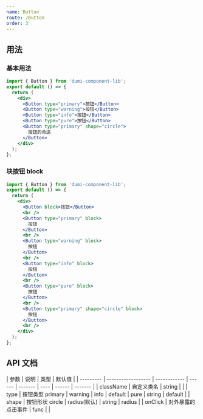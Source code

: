```yaml
---
name: Button
route: /Button
order: 3
---
```


## 用法

### 基本用法

```jsx
import { Button } from 'dumi-component-lib';
export default () => {
  return (
    <div>
      <Button type="primary">按钮</Button>
      <Button type="warning">按钮</Button>
      <Button type="info">按钮</Button>
      <Button type="pure">按钮</Button>
      <Button type="primary" shape="circle">
        按钮的命运
      </Button>
    </div>
  );
};
```

### 块按钮 block

```jsx
import { Button } from 'dumi-component-lib';
export default () => {
  return (
    <div>
      <Button block>按钮</Button>
      <br />
      <Button type="primary" block>
        按钮
      </Button>
      <br />
      <Button type="warning" block>
        按钮
      </Button>
      <br />
      <Button type="info" block>
        按钮
      </Button>
      <br />
      <Button type="pure" block>
        按钮
      </Button>
      <br />
      <Button type="primary" shape="circle" block>
        按钮
      </Button>
      <br />
    </div>
  );
};
```

## API 文档

| 参数      | 说明               | 类型         | 默认值 |
| --------- | ------------------ | ------------ | ------ | ------- | ---- | ------ | ------- |
| className | 自定义类名         | string       |        |
| type      | 按钮类型 primary   | warning      | info   | default | pure | string | default |
| shape     | 按钮形状 circle    | radius(默认) | string | radius  |
| onClick   | 对外暴露的点击事件 | func         |        |
